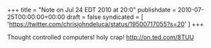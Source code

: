 +++
title = "Note on Jul 24 EDT 2010 at 20:0"
publishdate = 2010-07-25T00:00:00+00:00
draft = false
syndicated = [ 'https://twitter.com/chrisjohndeluca/status/19500717055?s=20' ]
+++

Thought controlled computers! holy crap! http://on.ted.com/8TUU
